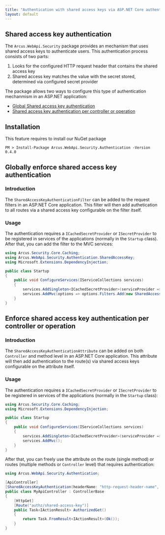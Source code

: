 ```yaml
---
title: "Authentication with shared access keys via ASP.NET Core authentication filters"
layout: default
---
```


## Shared access key authentication

The `Arcus.WebApi.Security` package provides an mechanism that uses shared access keys to authenticate users.
This authentication process consists of two parts:

1. Looks for the configured HTTP request header that contains the shared access key
2. Shared access key matches the value with the secret stored, determined via configured secret provider

The package allows two ways to configure this type of authentication mechanmism in an <span>ASP.NET</span> application:
- [Global Shared access key authentication](#globally-enforce-shared-access-key-authentication)
- [Shared access key authentication per controller or operation](#enforce-shared-access-key-authentication-per-controller-or-operation)

## Installation

This feature requires to install our NuGet package

```shell
PM > Install-Package Arcus.WebApi.Security.Authentication -Version 0.4.0
```

## Globally enforce shared access key authentication

### Introduction

The `SharedAccessKeyAuthenticationFilter` can be added to the request filters in an <span>ASP.NET</span> Core application.
This filter will then add authetication to all routes via a shared access key configurable on the filter itself.

### Usage

The authentication requires a `ICachedSecretProvider` or `ISecretProvider` to be registered in services of the applications (normally in the `Startup` class).
After that, you can add the filter to the MVC services:

```csharp
using Arcus.Security.Core.Caching;
using Arcus.WebApi.Security.Authentication.SharedAccessKey;
using Microsoft.Extensions.DependencyInjection;

public class Startup
{
    public void ConfigureServices(IServiceCollections services)
    {
        services.AddSingleton<ICachedSecretProvider>(serviceProvider => new MyCachedSecretProvider());
        services.AddMvc(options => options.Filters.Add(new SharedAccessKeyAuthenticationFilter(headerName: "http-request-header-name", secretName: "shared-access-key-name")));
    }
}
```

## Enforce shared access key authentication per controller or operation

### Introduction

The `SharedAccessKeyAuthenticationAttribute` can be added on both `Controller` and method level in an <span>ASP.NET</span> Core application.
This attribute will then add authentication to the route(s) via shared access keys configurable on the attribute itself.

### Usage

The authentication requires a `ICachedSecretProvider` or `ISecretProvider` to be registered in services of the applications (normally in the `Startup` class):

```csharp
using Arcus.Security.Core.Caching;
using Microsoft.Extensions.DependencyInjection;

public class Startup
{
    public void ConfigureServices(IServiceCollections services)
    {
        services.AddSingleton<ICachedSecretProvider>(serviceProvider => new CachedSecretProvider(new MySecretProvider()));
        services.AddMvc();
    }
}
```

After that, you can freely use the attribute on the route (single method) or routes (multiple methods or `Controller` level) that requires authentication:

```csharp
using Arcus.WebApi.Security.Authentication;

[ApiController]
[SharedAccessKeyAuthentication(headerName: "http-request-header-name", secretName: "shared-access-key-name")]
public class MyApiController : ControllerBase
{
    [HttpGet]
    [Route("authz/shared-access-key")]
    public Task<IActionResult> AuthorizedGet()
    {
        return Task.FromResult<IActionResult>(Ok());
    }
}
```